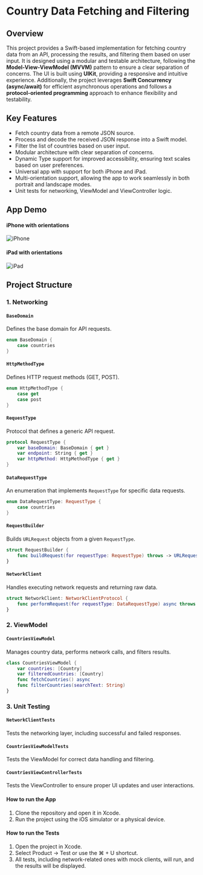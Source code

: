 # Country Data Fetching and Filtering

## Overview
This project provides a Swift-based implementation for fetching country data from an API, processing the results, and filtering them based on user input.
It is designed using a modular and testable architecture, following the **Model-View-ViewModel (MVVM)** pattern to ensure a clear separation of concerns. The UI is built using **UIKit**, 
providing a responsive and intuitive experience.
Additionally, the project leverages **Swift Concurrency (async/await)** for efficient asynchronous operations and follows a **protocol-oriented programming** approach to enhance flexibility and testability.

## Key Features
- Fetch country data from a remote JSON source.
- Process and decode the received JSON response into a Swift model.
- Filter the list of countries based on user input.
- Modular architecture with clear separation of concerns.
- Dynamic Type support for improved accessibility, ensuring text scales based on user preferences.
- Universal app with support for both iPhone and iPad.
- Multi-orientation support, allowing the app to work seamlessly in both portrait and landscape modes.
- Unit tests for networking, ViewModel and ViewController logic.

## App Demo

#### iPhone with orientations

![iPhone](https://github.com/user-attachments/assets/109c3d6f-e8f8-4909-9bc5-db3411cd2109)

#### iPad with orientations
![iPad](https://github.com/user-attachments/assets/b3a642ae-7f4b-44a6-b6c5-bceabc78522e)


## Project Structure
### 1. **Networking**
#### `BaseDomain`
Defines the base domain for API requests.
```swift
enum BaseDomain {
    case countries
}
```

#### `HttpMethodType`
Defines HTTP request methods (GET, POST).
```swift
enum HttpMethodType {
    case get
    case post
}
```

#### `RequestType`
Protocol that defines a generic API request.
```swift
protocol RequestType {
    var baseDomain: BaseDomain { get }
    var endpoint: String { get }
    var httpMethod: HttpMethodType { get }
}
```

#### `DataRequestType`
An enumeration that implements `RequestType` for specific data requests.
```swift
enum DataRequestType: RequestType {
    case countries
}
```

#### `RequestBuilder`
Builds `URLRequest` objects from a given `RequestType`.
```swift
struct RequestBuilder {
    func buildRequest(for requestType: RequestType) throws -> URLRequest
}
```

#### `NetworkClient`
Handles executing network requests and returning raw data.
```swift
struct NetworkClient: NetworkClientProtocol {
    func performRequest(for requestType: DataRequestType) async throws -> Data
}
```

### 2. **ViewModel**
#### `CountriesViewModel`
Manages country data, performs network calls, and filters results.
```swift
class CountriesViewModel {
    var countries: [Country]
    var filteredCountries: [Country]
    func fetchCountries() async
    func filterCountries(searchText: String)
}
```

### 3. **Unit Testing**
#### `NetworkClientTests`
Tests the networking layer, including successful and failed responses.
#### `CountriesViewModelTests`
Tests the ViewModel for correct data handling and filtering.
#### `CountriesViewControllerTests`
Tests the ViewController to ensure proper UI updates and user interactions.

#### How to run the App
1. Clone the repository and open it in Xcode.
2. Run the project using the iOS simulator or a physical device.

#### How to run the Tests
1. Open the project in Xcode.
2. Select  Product -> Test or use the  ⌘ + U shortcut.
3. All tests, including network-related ones with mock clients, will run, and the results will be displayed.
